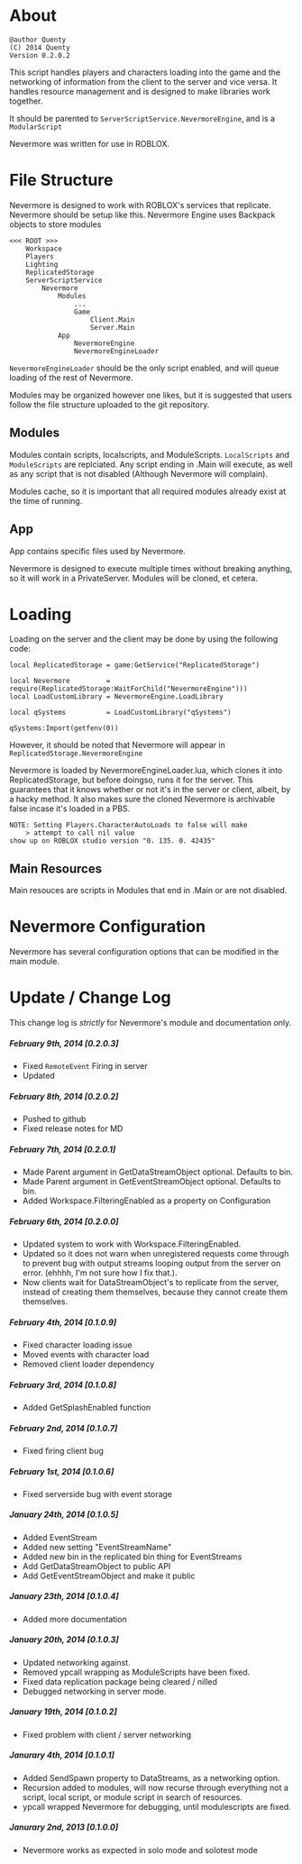 # About
```
@author Quenty
(C) 2014 Quenty
Version 0.2.0.2
```

This script handles players and characters loading into the game and the 
networking of information from the client to the server and vice versa. It 
handles resource management and is designed to make libraries work together.

It should be parented to `ServerScriptService.NevermoreEngine`, and is a 
`ModularScript`

Nevermore was written for use in ROBLOX.

# File Structure
Nevermore is designed to work with ROBLOX's services that replicate. Nevermore
should be setup like this. Nevermore Engine uses Backpack objects to store 
modules

```
<<< ROOT >>>
	Workspace
	Players
	Lighting
	ReplicatedStorage
	ServerScriptService
		Nevermore
			Modules
				...
				Game
					Client.Main
					Server.Main
			App
				NevermoreEngine
				NevermoreEngineLoader
```

`NevermoreEngineLoader` should be the only script enabled, and will queue 
loading of the rest of Nevermore.

Modules may be organized however one likes, but it is suggested that users 
follow the file structure uploaded to the git repository.

## Modules
Modules contain scripts, localscripts, and ModuleScripts. `LocalScripts` and 
`ModuleScripts` are replciated. Any script ending in .Main will execute, as well
as any script that is not disabled (Although Nevermore will complain).

Modules cache, so it is important that all required modules already exist at the
time of running.

## App
App contains specific files used by Nevermore.


Nevermore is designed to execute multiple times without breaking anything, so it
will work in a PrivateServer. Modules will be cloned, et cetera.

# Loading
Loading on the server and the client may be done by using the following code:

```
local ReplicatedStorage = game:GetService("ReplicatedStorage")

local Nevermore         = require(ReplicatedStorage:WaitForChild("NevermoreEngine")))
local LoadCustomLibrary = NevermoreEngine.LoadLibrary

local qSystems          = LoadCustomLibrary("qSystems")

qSystems:Import(getfenv(0))
```

However, it should be noted that Nevermore will appear in 
`ReplicatedStorage.NevermoreEngine`

Nevermore is loaded by NevermoreEngineLoader.lua, which clones it into 
ReplicatedStorage, but before doingso, runs it for the server. This guarantees 
that it knows whether or not it's in the server or client, albeit, by a hacky 
method. It also makes sure the cloned Nevermore is archivable false incase it's 
loaded in a PBS. 

```
NOTE: Setting Players.CharacterAutoLoads to false will make 
	> attempt to call nil value
show up on ROBLOX studio version "0. 135. 0. 42435"
```

## Main Resources
Main resouces are scripts in Modules that end in .Main or are not disabled. 

# Nevermore Configuration
Nevermore has several configuration options that can be modified in the main 
module. 

# Update / Change Log
This change log is *strictly* for Nevermore's module and documentation only.

##### February 9th, 2014 [0.2.0.3]
- Fixed `RemoteEvent` Firing in server
- Updated 

##### February 8th, 2014 [0.2.0.2]
- Pushed to github
- Fixed release notes for MD

##### February 7th, 2014 [0.2.0.1]
- Made Parent argument in GetDataStreamObject optional. Defaults to bin.
- Made Parent argument in GetEventStreamObject optional. Defaults to bin.
- Added Workspace.FilteringEnabled as a property on Configuration

##### February 6th, 2014 [0.2.0.0]
- Updated system to work with Workspace.FilteringEnabled. 
- Updated so it does not warn when unregistered requests come through to prevent 
  bug with output streams looping output
  from the server on error. (ehhhh, I'm not sure how I fix that.).
- Now clients wait for DataStreamObject's to replicate from the server, instead 
  of creating them themselves, because they cannot create them themselves. 

##### February 4th, 2014 [0.1.0.9]
- Fixed character loading issue
- Moved events with character load
- Removed client loader dependency

##### February 3rd, 2014 [0.1.0.8]
- Added GetSplashEnabled function

##### February 2nd, 2014 [0.1.0.7]
- Fixed firing client bug

##### February 1st, 2014 [0.1.0.6]
- Fixed serverside bug with event storage

##### January 24th, 2014 [0.1.0.5]
- Added EventStream 
- Added new setting "EventStreamName"
- Added new bin in the replicated bin thing for EventStreams
- Add GetDataStreamObject to public API
- Add GetEventStreamObject and make it public

##### January 23th, 2014 [0.1.0.4]
- Added more documentation

##### January 20th, 2014 [0.1.0.3]
- Updated networking against. 
- Removed ypcall wrapping as ModuleScripts have been fixed.
- Fixed data replication package being cleared / nilled
- Debugged networking in server mode. 

##### January 19th, 2014 [0.1.0.2]
- Fixed problem with client / server networking

##### Janurary 4th, 2014 [0.1.0.1]
- Added SendSpawn property to DataStreams, as a networking option.
- Recursion added to modules, will now recurse through everything not a script, 
  local script, or module script in search of resources.
- ypcall wrapped Nevermore for debugging, until modulescripts are fixed.

##### Janurary 2nd, 2013 [0.1.0.0]
- Nevermore works as expected in solo mode and solotest mode
